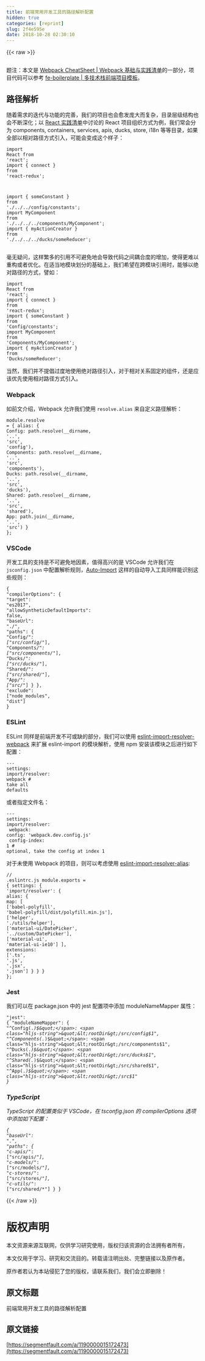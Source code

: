 ```yaml
---
title: 前端常用开发工具的路径解析配置
hidden: true
categories: [reprint]
slug: 2f4e595e
date: 2018-10-28 02:30:10
---
```


{{< raw >}}
<p><span class="img-wrap"><img data-src="/img/remote/1460000015172478" src="https://static.alili.tech/img/remote/1460000015172478" alt="" title="" style="cursor:pointer;display:inline"></span></p><p>&#x9898;&#x6CE8;&#xFF1A;&#x672C;&#x6587;&#x662F; <a href="https://github.com/wxyyxc1992/Awesome-CheatSheet/blob/master/Web/DevPractices/Bundler/Webpack-CheatSheet.md" rel="nofollow noreferrer" target="_blank">Webpack CheatSheet | Webpack &#x57FA;&#x7840;&#x4E0E;&#x5B9E;&#x8DF5;&#x6E05;&#x5355;</a>&#x7684;&#x4E00;&#x90E8;&#x5206;&#xFF0C;&#x9879;&#x76EE;&#x4EE3;&#x7801;&#x53EF;&#x4EE5;&#x53C2;&#x8003; <a href="https://github.com/wxyyxc1992/fe-boilerplate" rel="nofollow noreferrer" target="_blank">fe-boilerplate | &#x591A;&#x6280;&#x672F;&#x6808;&#x524D;&#x7AEF;&#x9879;&#x76EE;&#x6A21;&#x677F;</a>&#x3002;</p><h2 id="articleHeader0">&#x8DEF;&#x5F84;&#x89E3;&#x6790;</h2><p>&#x968F;&#x7740;&#x9700;&#x6C42;&#x7684;&#x8FED;&#x4EE3;&#x4E0E;&#x529F;&#x80FD;&#x7684;&#x5B8C;&#x5584;&#xFF0C;&#x6211;&#x4EEC;&#x7684;&#x9879;&#x76EE;&#x4E5F;&#x4F1A;&#x6108;&#x53D1;&#x5E9E;&#x5927;&#x800C;&#x590D;&#x6742;&#xFF0C;&#x76EE;&#x5F55;&#x5C42;&#x7EA7;&#x7ED3;&#x6784;&#x4E5F;&#x4F1A;&#x4E0D;&#x65AD;&#x6DF1;&#x5316;&#xFF1B;&#x4EE5; <a href="https://parg.co/YWj" rel="nofollow noreferrer" target="_blank">React &#x5B9E;&#x8DF5;&#x6E05;&#x5355;</a>&#x4E2D;&#x8BA8;&#x8BBA;&#x7684; React &#x9879;&#x76EE;&#x7EC4;&#x7EC7;&#x65B9;&#x5F0F;&#x4E3A;&#x4F8B;&#xFF0C;&#x6211;&#x4EEC;&#x5E38;&#x4F1A;&#x5206;&#x4E3A; components, containers, services, apis, ducks, store, i18n &#x7B49;&#x7B49;&#x76EE;&#x5F55;&#xFF0C;&#x5982;&#x679C;&#x5168;&#x90E8;&#x4EE5;&#x76F8;&#x5BF9;&#x8DEF;&#x5F84;&#x65B9;&#x5F0F;&#x5F15;&#x5165;&#xFF0C;&#x53EF;&#x80FD;&#x4F1A;&#x53D8;&#x6210;&#x8FD9;&#x4E2A;&#x6837;&#x5B50;&#xFF1A;</p><div class="widget-codetool" style="display:none"><div class="widget-codetool--inner"><span class="selectCode code-tool" data-toggle="tooltip" data-placement="top" title="" data-original-title="&#x5168;&#x9009;"></span> <span type="button" class="copyCode code-tool" data-toggle="tooltip" data-placement="top" data-clipboard-text="import React from &apos;react&apos;;
import { connect } from &apos;react-redux&apos;;

import { someConstant } from &apos;./../../config/constants&apos;;
import MyComponent from &apos;./../../../components/MyComponent&apos;;
import { myActionCreator } from &apos;./../../../ducks/someReducer&apos;;" title="" data-original-title="&#x590D;&#x5236;"></span> <span type="button" class="saveToNote code-tool" data-toggle="tooltip" data-placement="top" title="" data-original-title="&#x653E;&#x8FDB;&#x7B14;&#x8BB0;"></span></div></div><pre class="javascript hljs"><code class="js"><span class="hljs-keyword">import</span> React <span class="hljs-keyword">from</span> <span class="hljs-string">&apos;react&apos;</span>;
<span class="hljs-keyword">import</span> { connect } <span class="hljs-keyword">from</span> <span class="hljs-string">&apos;react-redux&apos;</span>;

<span class="hljs-keyword">import</span> { someConstant } <span class="hljs-keyword">from</span> <span class="hljs-string">&apos;./../../config/constants&apos;</span>;
<span class="hljs-keyword">import</span> MyComponent <span class="hljs-keyword">from</span> <span class="hljs-string">&apos;./../../../components/MyComponent&apos;</span>;
<span class="hljs-keyword">import</span> { myActionCreator } <span class="hljs-keyword">from</span> <span class="hljs-string">&apos;./../../../ducks/someReducer&apos;</span>;</code></pre><p>&#x6BEB;&#x65E0;&#x7591;&#x95EE;&#xFF0C;&#x8FD9;&#x6837;&#x7E41;&#x591A;&#x7684;&#x5F15;&#x7528;&#x4E0D;&#x53EF;&#x907F;&#x514D;&#x5730;&#x4F1A;&#x5BFC;&#x81F4;&#x4EE3;&#x7801;&#x4E4B;&#x95F4;&#x8026;&#x5408;&#x5EA6;&#x7684;&#x589E;&#x52A0;&#xFF0C;&#x4F7F;&#x5F97;&#x66F4;&#x96BE;&#x4EE5;&#x91CD;&#x6784;&#x6216;&#x8005;&#x4F18;&#x5316;&#x3002;&#x5728;&#x9002;&#x5F53;&#x5730;&#x6A21;&#x5757;&#x5212;&#x5206;&#x7684;&#x57FA;&#x7840;&#x4E0A;&#xFF0C;&#x6211;&#x4EEC;&#x5E0C;&#x671B;&#x5728;&#x8DE8;&#x6A21;&#x5757;&#x5F15;&#x7528;&#x65F6;&#xFF0C;&#x80FD;&#x591F;&#x4EE5;&#x7EDD;&#x5BF9;&#x8DEF;&#x5F84;&#x7684;&#x65B9;&#x5F0F;&#xFF0C;&#x8B6C;&#x5982;&#xFF1A;</p><div class="widget-codetool" style="display:none"><div class="widget-codetool--inner"><span class="selectCode code-tool" data-toggle="tooltip" data-placement="top" title="" data-original-title="&#x5168;&#x9009;"></span> <span type="button" class="copyCode code-tool" data-toggle="tooltip" data-placement="top" data-clipboard-text="import React from &apos;react&apos;;
import { connect } from &apos;react-redux&apos;;
import { someConstant } from &apos;Config/constants&apos;;
import MyComponent from &apos;Components/MyComponent&apos;;
import { myActionCreator } from &apos;Ducks/someReducer&apos;;" title="" data-original-title="&#x590D;&#x5236;"></span> <span type="button" class="saveToNote code-tool" data-toggle="tooltip" data-placement="top" title="" data-original-title="&#x653E;&#x8FDB;&#x7B14;&#x8BB0;"></span></div></div><pre class="javascript hljs"><code class="js"><span class="hljs-keyword">import</span> React <span class="hljs-keyword">from</span> <span class="hljs-string">&apos;react&apos;</span>;
<span class="hljs-keyword">import</span> { connect } <span class="hljs-keyword">from</span> <span class="hljs-string">&apos;react-redux&apos;</span>;
<span class="hljs-keyword">import</span> { someConstant } <span class="hljs-keyword">from</span> <span class="hljs-string">&apos;Config/constants&apos;</span>;
<span class="hljs-keyword">import</span> MyComponent <span class="hljs-keyword">from</span> <span class="hljs-string">&apos;Components/MyComponent&apos;</span>;
<span class="hljs-keyword">import</span> { myActionCreator } <span class="hljs-keyword">from</span> <span class="hljs-string">&apos;Ducks/someReducer&apos;</span>;</code></pre><p>&#x5F53;&#x7136;&#xFF0C;&#x6211;&#x4EEC;&#x5E76;&#x4E0D;&#x63D0;&#x5021;&#x8FC7;&#x5EA6;&#x5730;&#x4F7F;&#x7528;&#x7EDD;&#x5BF9;&#x8DEF;&#x5F84;&#x5F15;&#x5165;&#xFF0C;&#x5BF9;&#x4E8E;&#x76F8;&#x5BF9;&#x5173;&#x7CFB;&#x56FA;&#x5B9A;&#x7684;&#x7EC4;&#x4EF6;&#xFF0C;&#x8FD8;&#x662F;&#x5E94;&#x8BE5;&#x4F18;&#x5148;&#x4F7F;&#x7528;&#x76F8;&#x5BF9;&#x8DEF;&#x5F84;&#x65B9;&#x5F0F;&#x5F15;&#x5165;&#x3002;</p><h3 id="articleHeader1">Webpack</h3><p>&#x5982;&#x524D;&#x6587;&#x4ECB;&#x7ECD;&#xFF0C;Webpack &#x5141;&#x8BB8;&#x6211;&#x4EEC;&#x4F7F;&#x7528; <code>resolve.alias</code> &#x6765;&#x81EA;&#x5B9A;&#x4E49;&#x8DEF;&#x5F84;&#x89E3;&#x6790;&#xFF1A;</p><div class="widget-codetool" style="display:none"><div class="widget-codetool--inner"><span class="selectCode code-tool" data-toggle="tooltip" data-placement="top" title="" data-original-title="&#x5168;&#x9009;"></span> <span type="button" class="copyCode code-tool" data-toggle="tooltip" data-placement="top" data-clipboard-text="module.resolve = {
  alias: {
    Config: path.resolve(__dirname, &apos;..&apos;, &apos;src&apos;, &apos;config&apos;),
    Components: path.resolve(__dirname, &apos;..&apos;, &apos;src&apos;, &apos;components&apos;),
    Ducks: path.resolve(__dirname, &apos;..&apos;, &apos;src&apos;, &apos;ducks&apos;),
    Shared: path.resolve(__dirname, &apos;..&apos;, &apos;src&apos;, &apos;shared&apos;),
    App: path.join(__dirname, &apos;..&apos;, &apos;src&apos;)
  }
};" title="" data-original-title="&#x590D;&#x5236;"></span> <span type="button" class="saveToNote code-tool" data-toggle="tooltip" data-placement="top" title="" data-original-title="&#x653E;&#x8FDB;&#x7B14;&#x8BB0;"></span></div></div><pre class="javascript hljs"><code class="js"><span class="hljs-built_in">module</span>.resolve = {
  <span class="hljs-attr">alias</span>: {
    <span class="hljs-attr">Config</span>: path.resolve(__dirname, <span class="hljs-string">&apos;..&apos;</span>, <span class="hljs-string">&apos;src&apos;</span>, <span class="hljs-string">&apos;config&apos;</span>),
    <span class="hljs-attr">Components</span>: path.resolve(__dirname, <span class="hljs-string">&apos;..&apos;</span>, <span class="hljs-string">&apos;src&apos;</span>, <span class="hljs-string">&apos;components&apos;</span>),
    <span class="hljs-attr">Ducks</span>: path.resolve(__dirname, <span class="hljs-string">&apos;..&apos;</span>, <span class="hljs-string">&apos;src&apos;</span>, <span class="hljs-string">&apos;ducks&apos;</span>),
    <span class="hljs-attr">Shared</span>: path.resolve(__dirname, <span class="hljs-string">&apos;..&apos;</span>, <span class="hljs-string">&apos;src&apos;</span>, <span class="hljs-string">&apos;shared&apos;</span>),
    <span class="hljs-attr">App</span>: path.join(__dirname, <span class="hljs-string">&apos;..&apos;</span>, <span class="hljs-string">&apos;src&apos;</span>)
  }
};</code></pre><h3 id="articleHeader2">VSCode</h3><p>&#x5F00;&#x53D1;&#x5DE5;&#x5177;&#x7684;&#x652F;&#x6301;&#x662F;&#x4E0D;&#x53EF;&#x907F;&#x514D;&#x5730;&#x56E0;&#x7D20;&#xFF0C;&#x503C;&#x5F97;&#x9AD8;&#x5174;&#x7684;&#x662F; VSCode &#x5141;&#x8BB8;&#x6211;&#x4EEC;&#x5728; <code>jsconfig.json</code> &#x4E2D;&#x914D;&#x7F6E;&#x89E3;&#x6790;&#x89C4;&#x5219;&#xFF0C;<a href="https://github.com/soates/Auto-Import" rel="nofollow noreferrer" target="_blank">Auto-Import</a> &#x8FD9;&#x6837;&#x7684;&#x81EA;&#x52A8;&#x5BFC;&#x5165;&#x5DE5;&#x5177;&#x540C;&#x6837;&#x80FD;&#x8BC6;&#x522B;&#x8FD9;&#x4E9B;&#x89C4;&#x5219;&#xFF1A;</p><div class="widget-codetool" style="display:none"><div class="widget-codetool--inner"><span class="selectCode code-tool" data-toggle="tooltip" data-placement="top" title="" data-original-title="&#x5168;&#x9009;"></span> <span type="button" class="copyCode code-tool" data-toggle="tooltip" data-placement="top" data-clipboard-text="{
  &quot;compilerOptions&quot;: {
    &quot;target&quot;: &quot;es2017&quot;,
    &quot;allowSyntheticDefaultImports&quot;: false,
    &quot;baseUrl&quot;: &quot;./&quot;,
    &quot;paths&quot;: {
      &quot;Config/*&quot;: [&quot;src/config/*&quot;],
      &quot;Components/*&quot;: [&quot;src/components/*&quot;],
      &quot;Ducks/*&quot;: [&quot;src/ducks/*&quot;],
      &quot;Shared/*&quot;: [&quot;src/shared/*&quot;],
      &quot;App/*&quot;: [&quot;src/*&quot;]
    }
  },
  &quot;exclude&quot;: [&quot;node_modules&quot;, &quot;dist&quot;]
}" title="" data-original-title="&#x590D;&#x5236;"></span> <span type="button" class="saveToNote code-tool" data-toggle="tooltip" data-placement="top" title="" data-original-title="&#x653E;&#x8FDB;&#x7B14;&#x8BB0;"></span></div></div><pre class="javascript hljs"><code class="js">{
  <span class="hljs-string">&quot;compilerOptions&quot;</span>: {
    <span class="hljs-string">&quot;target&quot;</span>: <span class="hljs-string">&quot;es2017&quot;</span>,
    <span class="hljs-string">&quot;allowSyntheticDefaultImports&quot;</span>: <span class="hljs-literal">false</span>,
    <span class="hljs-string">&quot;baseUrl&quot;</span>: <span class="hljs-string">&quot;./&quot;</span>,
    <span class="hljs-string">&quot;paths&quot;</span>: {
      <span class="hljs-string">&quot;Config/*&quot;</span>: [<span class="hljs-string">&quot;src/config/*&quot;</span>],
      <span class="hljs-string">&quot;Components/*&quot;</span>: [<span class="hljs-string">&quot;src/components/*&quot;</span>],
      <span class="hljs-string">&quot;Ducks/*&quot;</span>: [<span class="hljs-string">&quot;src/ducks/*&quot;</span>],
      <span class="hljs-string">&quot;Shared/*&quot;</span>: [<span class="hljs-string">&quot;src/shared/*&quot;</span>],
      <span class="hljs-string">&quot;App/*&quot;</span>: [<span class="hljs-string">&quot;src/*&quot;</span>]
    }
  },
  <span class="hljs-string">&quot;exclude&quot;</span>: [<span class="hljs-string">&quot;node_modules&quot;</span>, <span class="hljs-string">&quot;dist&quot;</span>]
}</code></pre><h3 id="articleHeader3">ESLint</h3><p>ESLint &#x540C;&#x6837;&#x662F;&#x524D;&#x7AEF;&#x5F00;&#x53D1;&#x4E0D;&#x53EF;&#x6216;&#x7F3A;&#x7684;&#x90E8;&#x5206;&#xFF0C;&#x6211;&#x4EEC;&#x53EF;&#x4EE5;&#x4F7F;&#x7528; <a href="https://www.npmjs.com/package/eslint-import-resolver-webpack" rel="nofollow noreferrer" target="_blank">eslint-import-resolver-webpack</a> &#x6765;&#x6269;&#x5C55; eslint-import &#x7684;&#x6A21;&#x5757;&#x89E3;&#x6790;&#xFF0C;&#x4F7F;&#x7528; npm &#x5B89;&#x88C5;&#x8BE5;&#x6A21;&#x5757;&#x4E4B;&#x540E;&#x8FDB;&#x884C;&#x5982;&#x4E0B;&#x914D;&#x7F6E;&#xFF1A;</p><div class="widget-codetool" style="display:none"><div class="widget-codetool--inner"><span class="selectCode code-tool" data-toggle="tooltip" data-placement="top" title="" data-original-title="&#x5168;&#x9009;"></span> <span type="button" class="copyCode code-tool" data-toggle="tooltip" data-placement="top" data-clipboard-text="---
settings:
  import/resolver: webpack  # take all defaults" title="" data-original-title="&#x590D;&#x5236;"></span> <span type="button" class="saveToNote code-tool" data-toggle="tooltip" data-placement="top" title="" data-original-title="&#x653E;&#x8FDB;&#x7B14;&#x8BB0;"></span></div></div><pre class="yaml hljs"><code class="yaml"><span class="hljs-meta">---</span>
<span class="hljs-attr">settings:</span>
  <span class="hljs-string">import/resolver:</span> <span class="hljs-string">webpack</span>  <span class="hljs-comment"># take all defaults</span></code></pre><p>&#x6216;&#x8005;&#x6307;&#x5B9A;&#x6587;&#x4EF6;&#x540D;&#xFF1A;</p><div class="widget-codetool" style="display:none"><div class="widget-codetool--inner"><span class="selectCode code-tool" data-toggle="tooltip" data-placement="top" title="" data-original-title="&#x5168;&#x9009;"></span> <span type="button" class="copyCode code-tool" data-toggle="tooltip" data-placement="top" data-clipboard-text="---
settings:
  import/resolver:
    webpack:
      config: &apos;webpack.dev.config.js&apos;
      config-index: 1   # optional, take the config at index 1" title="" data-original-title="&#x590D;&#x5236;"></span> <span type="button" class="saveToNote code-tool" data-toggle="tooltip" data-placement="top" title="" data-original-title="&#x653E;&#x8FDB;&#x7B14;&#x8BB0;"></span></div></div><pre class="yaml hljs"><code class="yaml"><span class="hljs-meta">---</span>
<span class="hljs-attr">settings:</span>
  <span class="hljs-string">import/resolver:</span>
<span class="hljs-attr">    webpack:</span>
<span class="hljs-attr">      config:</span> <span class="hljs-string">&apos;webpack.dev.config.js&apos;</span>
<span class="hljs-attr">      config-index:</span> <span class="hljs-number">1</span>   <span class="hljs-comment"># optional, take the config at index 1</span></code></pre><p>&#x5BF9;&#x4E8E;&#x672A;&#x4F7F;&#x7528; Webpack &#x7684;&#x9879;&#x76EE;&#xFF0C;&#x5219;&#x53EF;&#x4EE5;&#x8003;&#x8651;&#x4F7F;&#x7528; <a href="https://www.npmjs.com/package/eslint-import-resolver-alias" rel="nofollow noreferrer" target="_blank">eslint-import-resolver-alias</a>:</p><div class="widget-codetool" style="display:none"><div class="widget-codetool--inner"><span class="selectCode code-tool" data-toggle="tooltip" data-placement="top" title="" data-original-title="&#x5168;&#x9009;"></span> <span type="button" class="copyCode code-tool" data-toggle="tooltip" data-placement="top" data-clipboard-text="// .eslintrc.js
module.exports = {
  settings: {
    &apos;import/resolver&apos;: {
      alias: {
        map: [
          [&apos;babel-polyfill&apos;, &apos;babel-polyfill/dist/polyfill.min.js&apos;],
          [&apos;helper&apos;, &apos;./utils/helper&apos;],
          [&apos;material-ui/DatePicker&apos;, &apos;../custom/DatePicker&apos;],
          [&apos;material-ui&apos;, &apos;material-ui-ie10&apos;]
        ],
        extensions: [&apos;.ts&apos;, &apos;.js&apos;, &apos;.jsx&apos;, &apos;.json&apos;]
      }
    }
  }
};" title="" data-original-title="&#x590D;&#x5236;"></span> <span type="button" class="saveToNote code-tool" data-toggle="tooltip" data-placement="top" title="" data-original-title="&#x653E;&#x8FDB;&#x7B14;&#x8BB0;"></span></div></div><pre class="javascript hljs"><code class="js"><span class="hljs-comment">// .eslintrc.js</span>
<span class="hljs-built_in">module</span>.exports = {
  <span class="hljs-attr">settings</span>: {
    <span class="hljs-string">&apos;import/resolver&apos;</span>: {
      <span class="hljs-attr">alias</span>: {
        <span class="hljs-attr">map</span>: [
          [<span class="hljs-string">&apos;babel-polyfill&apos;</span>, <span class="hljs-string">&apos;babel-polyfill/dist/polyfill.min.js&apos;</span>],
          [<span class="hljs-string">&apos;helper&apos;</span>, <span class="hljs-string">&apos;./utils/helper&apos;</span>],
          [<span class="hljs-string">&apos;material-ui/DatePicker&apos;</span>, <span class="hljs-string">&apos;../custom/DatePicker&apos;</span>],
          [<span class="hljs-string">&apos;material-ui&apos;</span>, <span class="hljs-string">&apos;material-ui-ie10&apos;</span>]
        ],
        <span class="hljs-attr">extensions</span>: [<span class="hljs-string">&apos;.ts&apos;</span>, <span class="hljs-string">&apos;.js&apos;</span>, <span class="hljs-string">&apos;.jsx&apos;</span>, <span class="hljs-string">&apos;.json&apos;</span>]
      }
    }
  }
};</code></pre><h3 id="articleHeader4">Jest</h3><p>&#x6211;&#x4EEC;&#x53EF;&#x4EE5;&#x5728; package.json &#x4E2D;&#x7684; jest &#x914D;&#x7F6E;&#x9879;&#x4E2D;&#x6DFB;&#x52A0; moduleNameMapper &#x5C5E;&#x6027;&#xFF1A;</p><div class="widget-codetool" style="display:none"><div class="widget-codetool--inner"><span class="selectCode code-tool" data-toggle="tooltip" data-placement="top" title="" data-original-title="&#x5168;&#x9009;"></span> <span type="button" class="copyCode code-tool" data-toggle="tooltip" data-placement="top" data-clipboard-text="&quot;jest&quot;: {
  &quot;moduleNameMapper&quot;: {
    &quot;^Config(.*)$&quot;: &quot;&lt;rootDir&gt;/src/config$1&quot;,
    &quot;^Components(.*)$&quot;: &quot;&lt;rootDir&gt;/src/components$1&quot;,
    &quot;^Ducks(.*)$&quot;: &quot;&lt;rootDir&gt;/src/ducks$1&quot;,
    &quot;^Shared(.*)$&quot;: &quot;&lt;rootDir&gt;/src/shared$1&quot;,
    &quot;^App(.*)$&quot;: &quot;&lt;rootDir&gt;/src$1&quot;
}" title="" data-original-title="&#x590D;&#x5236;"></span> <span type="button" class="saveToNote code-tool" data-toggle="tooltip" data-placement="top" title="" data-original-title="&#x653E;&#x8FDB;&#x7B14;&#x8BB0;"></span></div></div><pre class="json hljs"><code class="json"><span class="hljs-string">&quot;jest&quot;</span>: {
  <span class="hljs-attr">&quot;moduleNameMapper&quot;</span>: {
    <span class="hljs-attr">&quot;^Config(.*)$&quot;</span>: <span class="hljs-string">&quot;&lt;rootDir&gt;/src/config$1&quot;</span>,
    <span class="hljs-attr">&quot;^Components(.*)$&quot;</span>: <span class="hljs-string">&quot;&lt;rootDir&gt;/src/components$1&quot;</span>,
    <span class="hljs-attr">&quot;^Ducks(.*)$&quot;</span>: <span class="hljs-string">&quot;&lt;rootDir&gt;/src/ducks$1&quot;</span>,
    <span class="hljs-attr">&quot;^Shared(.*)$&quot;</span>: <span class="hljs-string">&quot;&lt;rootDir&gt;/src/shared$1&quot;</span>,
    <span class="hljs-attr">&quot;^App(.*)$&quot;</span>: <span class="hljs-string">&quot;&lt;rootDir&gt;/src$1&quot;</span>
}</code></pre><h3 id="articleHeader5">TypeScript</h3><p>TypeScript &#x7684;&#x914D;&#x7F6E;&#x7C7B;&#x4F3C;&#x4E8E; VSCode&#xFF0C;&#x5728; tsconfig.json &#x7684; compilerOptions &#x9009;&#x9879;&#x4E2D;&#x6DFB;&#x52A0;&#x5982;&#x4E0B;&#x914D;&#x7F6E;&#xFF1A;</p><div class="widget-codetool" style="display:none"><div class="widget-codetool--inner"><span class="selectCode code-tool" data-toggle="tooltip" data-placement="top" title="" data-original-title="&#x5168;&#x9009;"></span> <span type="button" class="copyCode code-tool" data-toggle="tooltip" data-placement="top" data-clipboard-text="{
  &quot;baseUrl&quot;: &quot;.&quot;,
  &quot;paths&quot;: {
    &quot;c-apis/*&quot;: [&quot;src/apis/*&quot;],
    &quot;c-models/*&quot;: [&quot;src/models/*&quot;],
    &quot;c-stores/*&quot;: [&quot;src/stores/*&quot;],
    &quot;c-utils/*&quot;: [&quot;src/shared/*&quot;]
  }
}" title="" data-original-title="&#x590D;&#x5236;"></span> <span type="button" class="saveToNote code-tool" data-toggle="tooltip" data-placement="top" title="" data-original-title="&#x653E;&#x8FDB;&#x7B14;&#x8BB0;"></span></div></div><pre class="json hljs"><code class="json">{
  <span class="hljs-attr">&quot;baseUrl&quot;</span>: <span class="hljs-string">&quot;.&quot;</span>,
  <span class="hljs-attr">&quot;paths&quot;</span>: {
    <span class="hljs-attr">&quot;c-apis/*&quot;</span>: [<span class="hljs-string">&quot;src/apis/*&quot;</span>],
    <span class="hljs-attr">&quot;c-models/*&quot;</span>: [<span class="hljs-string">&quot;src/models/*&quot;</span>],
    <span class="hljs-attr">&quot;c-stores/*&quot;</span>: [<span class="hljs-string">&quot;src/stores/*&quot;</span>],
    <span class="hljs-attr">&quot;c-utils/*&quot;</span>: [<span class="hljs-string">&quot;src/shared/*&quot;</span>]
  }
}</code></pre>
{{< /raw >}}

# 版权声明
本文资源来源互联网，仅供学习研究使用，版权归该资源的合法拥有者所有，

本文仅用于学习、研究和交流目的。转载请注明出处、完整链接以及原作者。 

原作者若认为本站侵犯了您的版权，请联系我们，我们会立即删除！

## 原文标题
前端常用开发工具的路径解析配置

## 原文链接
[https://segmentfault.com/a/1190000015172473](https://segmentfault.com/a/1190000015172473)

